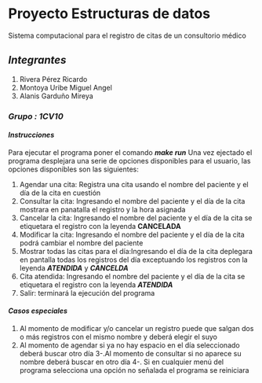 # Proyecto Estructuras de datos
Sistema computacional para el registro de citas de un consultorio médico

## *Integrantes*
1. Rivera Pérez Ricardo
2. Montoya Uribe Miguel Angel
3. Alanis Garduño Mireya
### *Grupo : 1CV10*
#### *Instrucciones*
Para ejecutar el programa poner el comando ***make run***
Una vez ejectado el programa desplejara una serie de opciones disponibles para el usuario, las opciones disponibles son las siguientes:
1. Agendar una cita: Registra una cita usando el nombre del paciente y el día de la cita en cuestión
2. Consultar la cita: Ingresando el nombre del paciente y el día de la cita mostrara en panatalla el registro y la hora asignada
3. Cancelar la cita: Ingresando el nombre del paciente y el día de la cita se etiquetara el registro con la leyenda **CANCELADA**
4. Modificar la cita: Ingresando el nombre del paciente y el día de la cita podrá cambiar el nombre del paciente
5. Mostrar todas las citas para el día:Ingresando el día de la cita deplegara en pantalla todas los registros del día exceptuando los registros con la leyenda ***ATENDIDA*** y ***CANCELDA***
6. Cita atendida: Ingresando el nombre del paciente y el día de la cita se etiquetara el registro con la leyenda ***ATENDIDA*** 
7. Salir: terminará la ejecución del programa
#### *Casos especiales*
1. Al momento de modificar y/o cancelar un registro puede que salgan dos o más registros con el mismo nombre y deberá elegir el suyo
2. Al momento de agendar si ya no hay espacio en el día seleccionado deberá buscar otro día
3-.Al momento de consultar si no aparece su nombre deberá buscar en otro día
4-. Si en cualquier menú del programa selecciona una opción no señalada el programa se reiniciara

